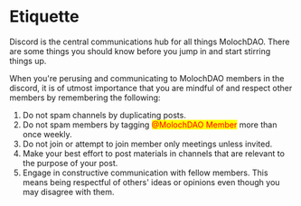 # Etiquette

Discord is the central communications hub for all things MolochDAO. There are some things you should know before you jump in and start stirring things up.

When you're perusing and communicating to MolochDAO members in the discord, it is of utmost importance that you are mindful of and respect other members by remembering the following:

1. Do not spam channels by duplicating posts.
2. Do not spam members by tagging <mark style="color:red;">@MolochDAO Member</mark> more than once weekly.
3. Do not join or attempt to join member only meetings unless invited.
4. Make your best effort to post materials in channels that are relevant to the purpose of your post.
5. Engage in constructive communication with fellow members. This means being respectful of others' ideas or opinions even though you may disagree with them.
